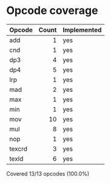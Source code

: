 # Opcode coverage

| Opcode | Count | Implemented |
| ------ | ----: | :--------- |
| add | 1 | yes |
| cnd | 1 | yes |
| dp3 | 4 | yes |
| dp4 | 5 | yes |
| lrp | 1 | yes |
| mad | 2 | yes |
| max | 1 | yes |
| min | 1 | yes |
| mov | 10 | yes |
| mul | 8 | yes |
| nop | 1 | yes |
| texcrd | 3 | yes |
| texld | 6 | yes |

Covered 13/13 opcodes (100.0%)
